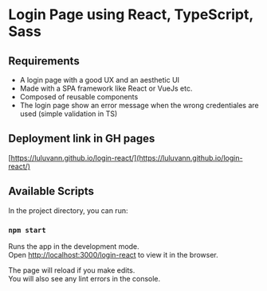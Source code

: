 # Login Page using React, TypeScript, Sass

## Requirements
- A login page with a good UX and an aesthetic UI
- Made with a SPA framework like React or VueJs etc.
- Composed of reusable components
- The login page show an error message when the wrong credentiales are used (simple validation in TS)

## Deployment link in GH pages
[https://luluvann.github.io/login-react/](https://luluvann.github.io/login-react/)


## Available Scripts

In the project directory, you can run:

### `npm start`

Runs the app in the development mode.\
Open [http://localhost:3000/login-react](http://localhost:3000/login-react) to view it in the browser.

The page will reload if you make edits.\
You will also see any lint errors in the console.